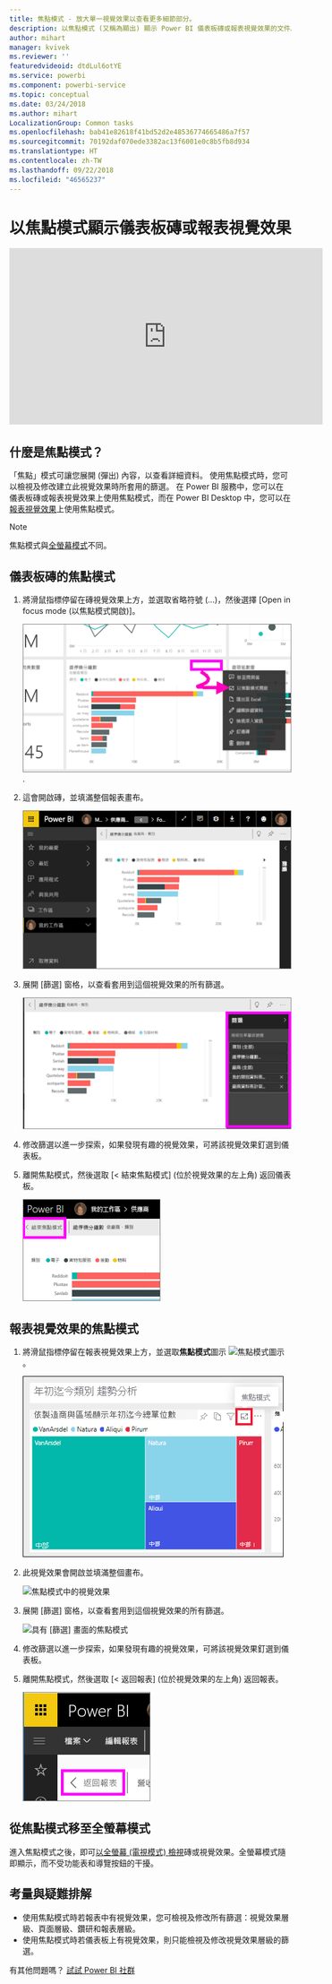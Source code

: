 ```yaml
---
title: 焦點模式 - 放大單一視覺效果以查看更多細節部分。
description: 以焦點模式 (又稱為顯出) 顯示 Power BI 儀表板磚或報表視覺效果的文件。
author: mihart
manager: kvivek
ms.reviewer: ''
featuredvideoid: dtdLul6otYE
ms.service: powerbi
ms.component: powerbi-service
ms.topic: conceptual
ms.date: 03/24/2018
ms.author: mihart
LocalizationGroup: Common tasks
ms.openlocfilehash: bab41e82618f41bd52d2e48536774665486a7f57
ms.sourcegitcommit: 70192daf070ede3382ac13f6001e0c8b5fb8d934
ms.translationtype: HT
ms.contentlocale: zh-TW
ms.lasthandoff: 09/22/2018
ms.locfileid: "46565237"
---
```

# <a name="display-a-dashboard-tile-or-report-visual-in-focus-mode"></a>以焦點模式顯示儀表板磚或報表視覺效果

<iframe width="560" height="315" src="https://www.youtube.com/embed/dtdLul6otYE" frameborder="0" allowfullscreen></iframe>


## <a name="what-is-focus-mode"></a>什麼是焦點模式？

「焦點」模式可讓您展開 (彈出) 內容，以查看詳細資料。  使用焦點模式時，您可以檢視及修改建立此視覺效果時所套用的篩選。  在 Power BI 服務中，您可以在儀表板磚或報表視覺效果上使用焦點模式，而在 Power BI Desktop 中，您可以在[報表視覺效果](../desktop-report-view.md)上使用焦點模式。

> [!NOTE]
> 焦點模式與[全螢幕模式](../service-fullscreen-mode.md)不同。
> 


## <a name="focus-mode-for-dashboard-tiles"></a>儀表板磚的焦點模式

1. 將滑鼠指標停留在磚視覺效果上方，並選取省略符號 (...)，然後選擇 [Open in focus mode (以焦點模式開啟)]。 

    ![磚的省略符號功能表](./media/end-user-focus/power-bi-dashboard-focus-mode.png).

2. 這會開啟磚，並填滿整個報表畫布。 

   ![磚會填滿報表畫布](./media/end-user-focus/power-bi-tile-focus.png)

3. 展開 [篩選] 窗格，以查看套用到這個視覺效果的所有篩選。
   
   ![具有 [篩選] 窗格的焦點模式](./media/end-user-focus/power-bi-focus-filters.png)

4. 修改篩選以進一步探索，如果發現有趣的視覺效果，可將該視覺效果釘選到儀表板。

5. 離開焦點模式，然後選取 [< 結束焦點模式] (位於視覺效果的左上角) 返回儀表板。
   
    ![離開焦點模式](./media/end-user-focus/power-bi-tile-exit-focus.png)    


## <a name="focus-mode-for-report-visualizations"></a>報表視覺效果的焦點模式

1. 將滑鼠指標停留在報表視覺效果上方，並選取**焦點模式**圖示 ![焦點模式圖示](./media/end-user-focus/pbi_popout.jpg)。  
   
   ![顯示在磚上的焦點圖示](./media/end-user-focus/power-bi-hover-focus.png)
2. 此視覺效果會開啟並填滿整個畫布。 

   ![焦點模式中的視覺效果](./media/end-user-focus/power-bi-display-focus-newer2.png)
3. 展開 [篩選] 窗格，以查看套用到這個視覺效果的所有篩選。
   
   ![具有 [篩選] 畫面的焦點模式](./media/end-user-focus/power-bi-display-focus-filters.png)
4. 修改篩選以進一步探索，如果發現有趣的視覺效果，可將該視覺效果釘選到儀表板。   
5. 離開焦點模式，然後選取 [< 返回報表] (位於視覺效果的左上角) 返回報表。 
   
    ![離開焦點模式](./media/end-user-focus/power-bi-exit-focus-report.png)  

## <a name="go-from-focus-mode-to-full-screen-mode"></a>從焦點模式移至全螢幕模式
進入焦點模式之後，即可[以全螢幕 (電視模式) 檢視](../service-fullscreen-mode.md)磚或視覺效果。全螢幕模式隨即顯示，而不受功能表和導覽按鈕的干擾。

## <a name="considerations-and-troubleshooting"></a>考量與疑難排解
* 使用焦點模式時若報表中有視覺效果，您可檢視及修改所有篩選：視覺效果層級、頁面層級、鑽研和報表層級。    
* 使用焦點模式時若儀表板上有視覺效果，則只能檢視及修改視覺效果層級的篩選。

有其他問題嗎？ [試試 Power BI 社群](http://community.powerbi.com/)

